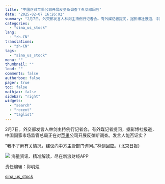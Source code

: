 ```yaml
---
title: "中国正对苹果公司开展反垄断调查？外交部回应"
date: "2025-02-07 16:26:02"
summary: "2月7日，外交部发言人林剑主持例行记者会。有外媒记者提问，据彭博社报道，中国..."
categories:
  - "sina_us_stock"
lang:
  - "zh-CN"
translations:
  - "zh-CN"
tags:
  - "sina_us_stock"
menu: ""
thumbnail: ""
lead: ""
comments: false
authorbox: false
pager: true
toc: false
mathjax: false
sidebar: "right"
widgets:
  - "search"
  - "recent"
  - "taglist"
---
```


2月7日，外交部发言人林剑主持例行记者会。有外媒记者提问，据彭博社报道，中国国家市场监管总局正在对[苹果](https://stock.finance.sina.com.cn/usstock/quotes/AAPL.html)公司开展反垄断调查。发言人能否证实？

“我不了解有关情况，建议向中方主管部门询问。”林剑回应。（北京日报）












![](//n.sinaimg.cn/finance/cece9e13/20240627/655959900_20240627.png)
海量资讯、精准解读，尽在新浪财经APP



责任编辑：郭明煜

[sina_us_stock](https://finance.sina.com.cn/jjxw/2025-02-07/doc-ineisatx9894810.shtml)
